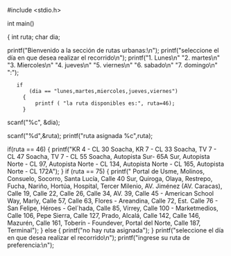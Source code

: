 #include <stdio.h>

int main()

{ int ruta;
  char dia;

printf("Bienvenido a la sección de rutas urbanas:\n");
printf("seleccione el día en que desea realizar el recorrido\n");
printf("1. Lunes\n"
       "2. martes\n"
       "3. Miercoles\n"
       "4. jueves\n"
       "5. viernes\n"
       "6. sabado\n"
       "7. domingo\n"
       ":");
       
       
       if 
           (dia == "lunes,martes,miercoles,jueves,viernes")
         {
             printf ( "la ruta disponibles es:", ruta=46);
         }
      
scanf("%c", &dia);

scanf("%d",&ruta);
printf("ruta asignada %c",ruta);

 if(ruta == 46)
{
    printf("KR 4 - CL 30 Soacha, KR 7 - CL 33 Soacha, TV 7 - CL 47 Soacha, TV 7 - CL 55 Soacha, Autopista Sur- 65A Sur, Autopista Norte - CL 97, Autopista Norte - CL 134, Autopista Norte - CL 165, Autopista Norte - CL 172A");
} 
if (ruta == 75)
{
    printf(" Portal de Usme, Molinos, Consuelo, Socorro, Santa Lucía, Calle 40 Sur, Quiroga, Olaya, Restrepo, Fucha, Nariño, Hortúa, Hospital, Tercer Milenio, AV. Jiménez (AV. Caracas), Calle 19, Calle 22, Calle 26, Calle 34, AV. 39, Calle 45 - American School Way, Marly, Calle 57, Calle 63, Flores - Areandina, Calle 72, Est. Calle 76 - San Felipe, Héroes - Gel´hada, Calle 85, Virrey, Calle 100 - Marketmedios, Calle 106, Pepe Sierra, Calle 127, Prado, Alcalá, Calle 142, Calle 146, Mazurén, Calle 161, Toberín - Foundever, Portal del Norte, Calle 187, Terminal");
}
else {
    printf("no hay ruta asignada");
}
printf("seleccione el día en que desea realizar el recorrido\n");
printf("ingrese su ruta de preferencia:\n");
